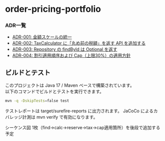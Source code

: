 # order-pricing-portfolio

### ADR一覧
- [ADR-001: 金額スケールの統一](docs/adr/adr-001-rounding-and-scale-normalization.md)
- [ADR-002: TaxCalculator に「丸め前の税額」を返す API を追加する](docs/adr/adr-002-tax-calculator-pre-rounding-api.md)
- [ADR-003: Repository の findById は Optional を返す](docs/adr/adr-003-repository-optional-contract.md)
- [ADR-004: 割引適用順序および Cap（上限30%）の適用方針](docs/adr/adr-004-discount-order-and-cap.md)

## ビルドとテスト
このプロジェクトは Java 17 / Maven ベースで構築されています。  
以下のコマンドでビルドとテストを実行できます。
```bash
mvn -q -DskipTests=false test
```
テストレポートは target/surefire-reports に出力されます。
JaCoCo によるカバレッジ計測は mvn verify で有効になります。

シーケンス図 1枚（find→calc→reserve→tax→cap適用箇所）を後段で追加する予定
